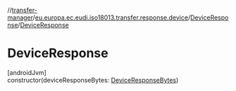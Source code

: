 //[transfer-manager](../../../index.md)/[eu.europa.ec.eudi.iso18013.transfer.response.device](../index.md)/[DeviceResponse](index.md)/[DeviceResponse](-device-response.md)

# DeviceResponse

[androidJvm]\
constructor(deviceResponseBytes: [DeviceResponseBytes](../../eu.europa.ec.eudi.iso18013.transfer/-device-response-bytes/index.md))
